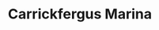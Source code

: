 ---
title: "Carrickfergus Marina"
address: "Carrickfergus Borough Council, 3 Quayside, Carrickfergus, Co. Antrim, BT38 8BJ"
tel: "+44 (0)28 9336 6666"
county: "Antrim"
category: "Sailing"
type: "Content"
lat: "54.71000671386719"
lng: "-5.815503120422363"
---
